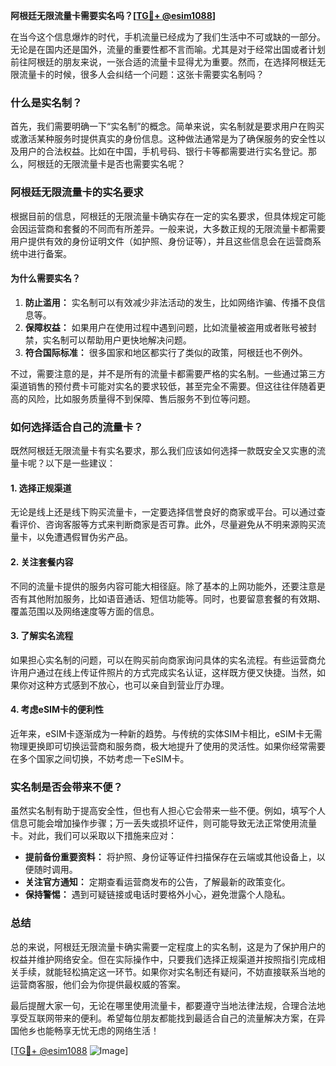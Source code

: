 **阿根廷无限流量卡需要实名吗？[[TG💪+ @esim1088](https://t.me/s/esim1088)]**

在当今这个信息爆炸的时代，手机流量已经成为了我们生活中不可或缺的一部分。无论是在国内还是国外，流量的重要性都不言而喻。尤其是对于经常出国或者计划前往阿根廷的朋友来说，一张合适的流量卡显得尤为重要。然而，在选择阿根廷无限流量卡的时候，很多人会纠结一个问题：这张卡需要实名制吗？

### **什么是实名制？**

首先，我们需要明确一下“实名制”的概念。简单来说，实名制就是要求用户在购买或激活某种服务时提供真实的身份信息。这种做法通常是为了确保服务的安全性以及用户的合法权益。比如在中国，手机号码、银行卡等都需要进行实名登记。那么，阿根廷的无限流量卡是否也需要实名呢？

### **阿根廷无限流量卡的实名要求**

根据目前的信息，阿根廷的无限流量卡确实存在一定的实名要求，但具体规定可能会因运营商和套餐的不同而有所差异。一般来说，大多数正规的无限流量卡都需要用户提供有效的身份证明文件（如护照、身份证等），并且这些信息会在运营商系统中进行备案。

#### **为什么需要实名？**
1. **防止滥用：** 实名制可以有效减少非法活动的发生，比如网络诈骗、传播不良信息等。
2. **保障权益：** 如果用户在使用过程中遇到问题，比如流量被盗用或者账号被封禁，实名制可以帮助用户更快地解决问题。
3. **符合国际标准：** 很多国家和地区都实行了类似的政策，阿根廷也不例外。

不过，需要注意的是，并不是所有的流量卡都需要严格的实名制。一些通过第三方渠道销售的预付费卡可能对实名的要求较低，甚至完全不需要。但这往往伴随着更高的风险，比如服务质量得不到保障、售后服务不到位等问题。

### **如何选择适合自己的流量卡？**

既然阿根廷无限流量卡有实名要求，那么我们应该如何选择一款既安全又实惠的流量卡呢？以下是一些建议：

#### **1. 选择正规渠道**
无论是线上还是线下购买流量卡，一定要选择信誉良好的商家或平台。可以通过查看评价、咨询客服等方式来判断商家是否可靠。此外，尽量避免从不明来源购买流量卡，以免遭遇假冒伪劣产品。

#### **2. 关注套餐内容**
不同的流量卡提供的服务内容可能大相径庭。除了基本的上网功能外，还要注意是否有其他附加服务，比如语音通话、短信功能等。同时，也要留意套餐的有效期、覆盖范围以及网络速度等方面的信息。

#### **3. 了解实名流程**
如果担心实名制的问题，可以在购买前向商家询问具体的实名流程。有些运营商允许用户通过在线上传证件照片的方式完成实名认证，这样既方便又快捷。当然，如果你对这种方式感到不放心，也可以亲自到营业厅办理。

#### **4. 考虑eSIM卡的便利性**
近年来，eSIM卡逐渐成为一种新的趋势。与传统的实体SIM卡相比，eSIM卡无需物理更换即可切换运营商和服务商，极大地提升了使用的灵活性。如果你经常需要在多个国家之间切换，不妨考虑一下eSIM卡。

### **实名制是否会带来不便？**

虽然实名制有助于提高安全性，但也有人担心它会带来一些不便。例如，填写个人信息可能会增加操作步骤；万一丢失或损坏证件，则可能导致无法正常使用流量卡。对此，我们可以采取以下措施来应对：

- **提前备份重要资料：** 将护照、身份证等证件扫描保存在云端或其他设备上，以便随时调用。
- **关注官方通知：** 定期查看运营商发布的公告，了解最新的政策变化。
- **保持警惕：** 遇到可疑链接或电话时要格外小心，避免泄露个人隐私。

### **总结**

总的来说，阿根廷无限流量卡确实需要一定程度上的实名制，这是为了保护用户的权益并维护网络安全。但在实际操作中，只要我们选择正规渠道并按照指引完成相关手续，就能轻松搞定这一环节。如果你对实名制还有疑问，不妨直接联系当地的运营商客服，他们会为你提供最权威的答案。

最后提醒大家一句，无论在哪里使用流量卡，都要遵守当地法律法规，合理合法地享受互联网带来的便利。希望每位朋友都能找到最适合自己的流量解决方案，在异国他乡也能畅享无忧无虑的网络生活！

[[TG💪+ @esim1088](https://t.me/s/esim1088) ![Image](https://i.postimg.cc/4NQfJmqS/Snipaste-2025-05-13-00-14-12.png)]